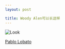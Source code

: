 ```yaml
---
layout: post

title: Woody Alen可以长这样
---
```


![Look](WechatIMG2.jpeg)

[Pablo Lobato](http://abduzeedo.com/awesome-character-illustrations-pablo-lobato)

